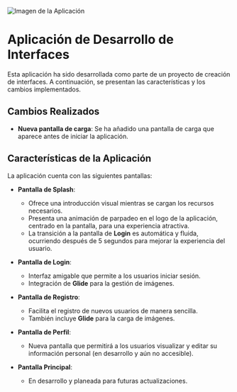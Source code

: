 ![Imagen de la Aplicación](https://i.pinimg.com/originals/3a/de/c9/3adec97bc4bb8f6155bdf45b44034783.png)

# Aplicación de Desarrollo de Interfaces

Esta aplicación ha sido desarrollada como parte de un proyecto de creación de interfaces. A continuación, se presentan las características y los cambios implementados.

## Cambios Realizados

- **Nueva pantalla de carga**: Se ha añadido una pantalla de carga que aparece antes de iniciar la aplicación.

## Características de la Aplicación

La aplicación cuenta con las siguientes pantallas:

- **Pantalla de Splash**:
  - Ofrece una introducción visual mientras se cargan los recursos necesarios.
  - Presenta una animación de parpadeo en el logo de la aplicación, centrado en la pantalla, para una experiencia atractiva.
  - La transición a la pantalla de **Login** es automática y fluida, ocurriendo después de 5 segundos para mejorar la experiencia del usuario.

- **Pantalla de Login**:
  - Interfaz amigable que permite a los usuarios iniciar sesión.
  - Integración de **Glide** para la gestión de imágenes.

- **Pantalla de Registro**:
  - Facilita el registro de nuevos usuarios de manera sencilla.
  - También incluye **Glide** para la carga de imágenes.

- **Pantalla de Perfil**:
  - Nueva pantalla que permitirá a los usuarios visualizar y editar su información personal (en desarrollo y aún no accesible).

- **Pantalla Principal**:
  - En desarrollo y planeada para futuras actualizaciones.


